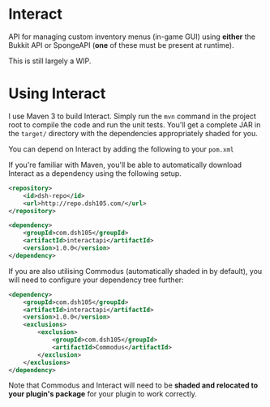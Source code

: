 Interact
=======

API for managing custom inventory menus (in-game GUI) using **either** the Bukkit API or SpongeAPI (**one** of these must be present at runtime).

This is still largely a WIP.

Using Interact
=============

I use Maven 3 to build Interact. Simply run the `mvn` command in the project root to compile the code and run the unit tests. You'll get a complete JAR in the `target/` directory with the dependencies appropriately shaded for you.

You can depend on Interact by adding the following to your `pom.xml`

If you're familiar with Maven, you'll be able to automatically download Interact as a dependency using the following setup.

```xml
<repository>
    <id>dsh-repo</id>
    <url>http://repo.dsh105.com/</url>
</repository>
```

```xml
<dependency>
    <groupId>com.dsh105</groupId>
    <artifactId>interactapi</artifactId>
    <version>1.0.0</version>
</dependency>
```

If you are also utilising Commodus (automatically shaded in by default), you will need to configure your dependency tree further:

```xml
<dependency>
    <groupId>com.dsh105</groupId>
    <artifactId>interactapi</artifactId>
    <version>1.0.0</version>
    <exclusions>
        <exclusion>
            <groupId>com.dsh105</groupId>
            <artifactId>Commodus</artifactId>
        </exclusion>
    </exclusions>
</dependency>
```

Note that Commodus and Interact will need to be **shaded and relocated to your plugin's package** for your plugin to work correctly.